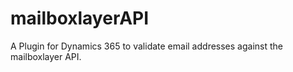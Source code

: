 # mailboxlayerAPI
A Plugin for Dynamics 365 to validate email addresses against the mailboxlayer API. 
